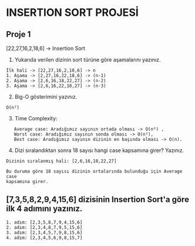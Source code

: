# INSERTION SORT PROJESİ

## Proje 1
[22,27,16,2,18,6] -> Insertion Sort

1. Yukarıda verilen dizinin sort türüne göre aşamalarını yazınız.
```
İlk hali -> [22,27,16,2,18,6] -> n
1. Aşama -> [2,27,16,22,18,6] -> (n-1)
2. Aşama -> [2,6,16,18,22,27] -> (n-2)
3. Aşama -> [2,6,16,22,18,27] -> (n-3)
```
2. Big-O gösterimini yazınız.
```
O(n²)
```
3. Time Complexity:
``` 
   Average case: Aradığımız sayının ortada olması -> O(n²) ,
   Worst case: Aradığımız sayının sonda olması -> O(n²), 
   Best case: Aradığımız sayının dizinin en başında olması -> O(n).
```

4. Dizi sıralandıktan sonra 18 sayısı hangi case kapsamına girer? Yazınız.
```
Dizinin sıralanmış hali: [2,6,16,18,22,27]

Bu duruma göre 18 sayısı dizinin ortalarında bulunduğu için Average case
kapsamına girer.
```


## [7,3,5,8,2,9,4,15,6] dizisinin Insertion Sort'a göre ilk 4 adımını yazınız.
```
1. adım: [2,3,5,8,7,9,4,15,6]
2. adım: [2,3,4,8,7,9,5,15,6]
3. adım: [2,3,4,5,7,9,8,15,6]
4. adım: [2,3,4,5,6,9,8,15,7]
```

